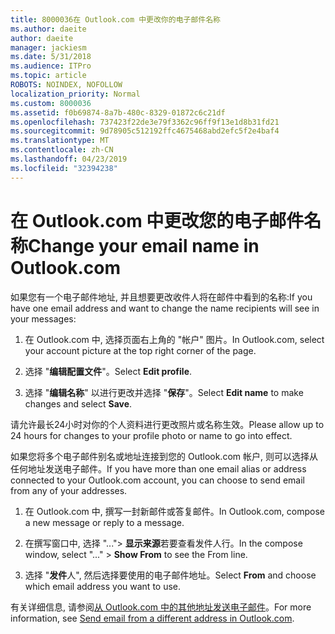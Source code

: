 ```yaml
---
title: 8000036在 Outlook.com 中更改你的电子邮件名称
ms.author: daeite
author: daeite
manager: jackiesm
ms.date: 5/31/2018
ms.audience: ITPro
ms.topic: article
ROBOTS: NOINDEX, NOFOLLOW
localization_priority: Normal
ms.custom: 8000036
ms.assetid: f0b69874-8a7b-480c-8329-01872c6c21df
ms.openlocfilehash: 737423f22de3e79f3362c96ff9f13e1d8b31fd21
ms.sourcegitcommit: 9d78905c512192ffc4675468abd2efc5f2e4baf4
ms.translationtype: MT
ms.contentlocale: zh-CN
ms.lasthandoff: 04/23/2019
ms.locfileid: "32394238"
---
```

# <a name="change-your-email-name-in-outlookcom"></a><span data-ttu-id="6c82e-102">在 Outlook.com 中更改您的电子邮件名称</span><span class="sxs-lookup"><span data-stu-id="6c82e-102">Change your email name in Outlook.com</span></span>

<span data-ttu-id="6c82e-103">如果您有一个电子邮件地址, 并且想要更改收件人将在邮件中看到的名称:</span><span class="sxs-lookup"><span data-stu-id="6c82e-103">If you have one email address and want to change the name recipients will see in your messages:</span></span>
  
1. <span data-ttu-id="6c82e-104">在 Outlook.com 中, 选择页面右上角的 "帐户" 图片。</span><span class="sxs-lookup"><span data-stu-id="6c82e-104">In Outlook.com, select your account picture at the top right corner of the page.</span></span>
    
2. <span data-ttu-id="6c82e-105">选择 "**编辑配置文件**"。</span><span class="sxs-lookup"><span data-stu-id="6c82e-105">Select **Edit profile**.</span></span> 
    
3. <span data-ttu-id="6c82e-106">选择 "**编辑名称**" 以进行更改并选择 "**保存**"。</span><span class="sxs-lookup"><span data-stu-id="6c82e-106">Select **Edit name** to make changes and select **Save**.</span></span> 
    
<span data-ttu-id="6c82e-107">请允许最长24小时对你的个人资料进行更改照片或名称生效。</span><span class="sxs-lookup"><span data-stu-id="6c82e-107">Please allow up to 24 hours for changes to your profile photo or name to go into effect.</span></span>
  
<span data-ttu-id="6c82e-108">如果您将多个电子邮件别名或地址连接到您的 Outlook.com 帐户, 则可以选择从任何地址发送电子邮件。</span><span class="sxs-lookup"><span data-stu-id="6c82e-108">If you have more than one email alias or address connected to your Outlook.com account, you can choose to send email from any of your addresses.</span></span>
  
1. <span data-ttu-id="6c82e-109">在 Outlook.com 中, 撰写一封新邮件或答复邮件。</span><span class="sxs-lookup"><span data-stu-id="6c82e-109">In Outlook.com, compose a new message or reply to a message.</span></span>
    
2. <span data-ttu-id="6c82e-110">在撰写窗口中, 选择 "..."\> **显示来源**若要查看发件人行。</span><span class="sxs-lookup"><span data-stu-id="6c82e-110">In the compose window, select "..." \> **Show From** to see the From line.</span></span> 
    
3. <span data-ttu-id="6c82e-111">选择 "**发件**人", 然后选择要使用的电子邮件地址。</span><span class="sxs-lookup"><span data-stu-id="6c82e-111">Select **From** and choose which email address you want to use.</span></span> 
    
<span data-ttu-id="6c82e-112">有关详细信息, 请参阅[从 Outlook.com 中的其他地址发送电子邮件](https://go.microsoft.com/fwlink/p/?linkid=2001701&amp;clcid=0x409)。</span><span class="sxs-lookup"><span data-stu-id="6c82e-112">For more information, see [Send email from a different address in Outlook.com](https://go.microsoft.com/fwlink/p/?linkid=2001701&amp;clcid=0x409).</span></span>
  

